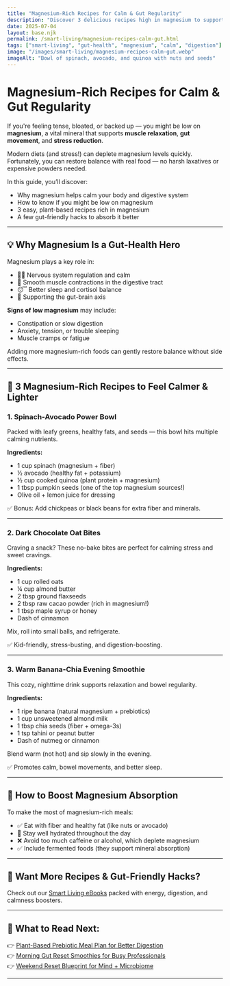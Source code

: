 ```yaml
---
title: "Magnesium-Rich Recipes for Calm & Gut Regularity"
description: "Discover 3 delicious recipes high in magnesium to support better digestion, reduce anxiety, and promote natural calm in your daily routine."
date: 2025-07-04
layout: base.njk
permalink: /smart-living/magnesium-recipes-calm-gut.html
tags: ["smart-living", "gut-health", "magnesium", "calm", "digestion"]
image: "/images/smart-living/magnesium-recipes-calm-gut.webp"
imageAlt: "Bowl of spinach, avocado, and quinoa with nuts and seeds"
---
```


# Magnesium-Rich Recipes for Calm & Gut Regularity

If you're feeling tense, bloated, or backed up — you might be low on **magnesium**, a vital mineral that supports **muscle relaxation**, **gut movement**, and **stress reduction**.

Modern diets (and stress!) can deplete magnesium levels quickly. Fortunately, you can restore balance with real food — no harsh laxatives or expensive powders needed.

In this guide, you’ll discover:

- Why magnesium helps calm your body and digestive system
- How to know if you might be low on magnesium
- 3 easy, plant-based recipes rich in magnesium
- A few gut-friendly hacks to absorb it better

---

## 💡 Why Magnesium Is a Gut-Health Hero

Magnesium plays a key role in:
- 🧘‍♀️ Nervous system regulation and calm
- 💩 Smooth muscle contractions in the digestive tract
- 😴 Better sleep and cortisol balance
- 🔄 Supporting the gut-brain axis

**Signs of low magnesium** may include:
- Constipation or slow digestion
- Anxiety, tension, or trouble sleeping
- Muscle cramps or fatigue

Adding more magnesium-rich foods can gently restore balance without side effects.

---

## 🥗 3 Magnesium-Rich Recipes to Feel Calmer & Lighter

### 1. **Spinach-Avocado Power Bowl**

Packed with leafy greens, healthy fats, and seeds — this bowl hits multiple calming nutrients.

**Ingredients:**
- 1 cup spinach (magnesium + fiber)
- ½ avocado (healthy fat + potassium)
- ½ cup cooked quinoa (plant protein + magnesium)
- 1 tbsp pumpkin seeds (one of the top magnesium sources!)
- Olive oil + lemon juice for dressing

✅ Bonus: Add chickpeas or black beans for extra fiber and minerals.

---

### 2. **Dark Chocolate Oat Bites**

Craving a snack? These no-bake bites are perfect for calming stress and sweet cravings.

**Ingredients:**
- 1 cup rolled oats
- ¼ cup almond butter
- 2 tbsp ground flaxseeds
- 2 tbsp raw cacao powder (rich in magnesium!)
- 1 tbsp maple syrup or honey
- Dash of cinnamon

Mix, roll into small balls, and refrigerate.

✅ Kid-friendly, stress-busting, and digestion-boosting.

---

### 3. **Warm Banana-Chia Evening Smoothie**

This cozy, nighttime drink supports relaxation and bowel regularity.

**Ingredients:**
- 1 ripe banana (natural magnesium + prebiotics)
- 1 cup unsweetened almond milk
- 1 tbsp chia seeds (fiber + omega-3s)
- 1 tsp tahini or peanut butter
- Dash of nutmeg or cinnamon

Blend warm (not hot) and sip slowly in the evening.

✅ Promotes calm, bowel movements, and better sleep.

---

## 🧠 How to Boost Magnesium Absorption

To make the most of magnesium-rich meals:

- ✅ Eat with fiber and healthy fat (like nuts or avocado)
- 🚰 Stay well hydrated throughout the day
- ❌ Avoid too much caffeine or alcohol, which deplete magnesium
- ✅ Include fermented foods (they support mineral absorption)

---

## 📘 Want More Recipes & Gut-Friendly Hacks?

Check out our [Smart Living eBooks](/ebooks/smart-living/) packed with energy, digestion, and calmness boosters.

---

## 🔗 What to Read Next:

👉 [Plant-Based Prebiotic Meal Plan for Better Digestion](/smart-living/plant-based-prebiotic-plan.html)  
👉 [Morning Gut Reset Smoothies for Busy Professionals](/smart-living/morning-gut-reset-smoothies.html)  
👉 [Weekend Reset Blueprint for Mind + Microbiome](/smart-living/weekend-reset-microbiome.html)

---
